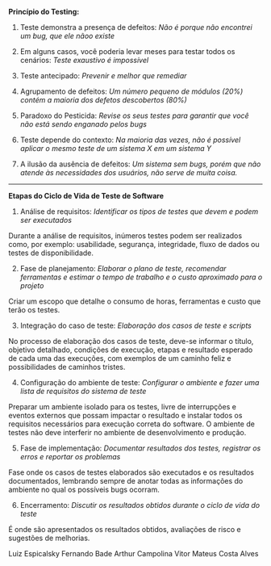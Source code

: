 **Princípio do Testing:**

1) Teste demonstra a presença de defeitos:
*Não é porque não encontrei um bug, que ele nãoo existe*

2) Em alguns casos, você poderia levar meses para testar todos os cenários:
*Teste exaustivo é impossível*

3) Teste antecipado:
*Prevenir e melhor que remediar*

4) Agrupamento de defeitos:
*Um número pequeno de módulos (20%) contém a maioria dos defetos descobertos (80%)*

5) Paradoxo do Pesticida:
*Revise os seus testes para garantir que você não está sendo enganado pelos bugs*

6) Teste depende do contexto:
*Na maioria das vezes, não é possível aplicar o mesmo teste de um sistema X em um sistema Y*

7) A ilusão da ausência de defeitos:
*Um sistema sem bugs, porém que não atende às necessidades dos usuários, não serve de muita coisa.*

---

**Etapas do Ciclo de Vida de Teste de Software**

1) Análise de requisitos:
*Identificar os tipos de testes que devem e podem ser executados*

Durante a análise de requisitos, inúmeros testes podem ser realizados como, por exemplo: usabilidade, segurança, integridade, fluxo de dados ou testes de disponibilidade.


2) Fase de planejamento:
*Elaborar o plano de teste, recomendar ferramentas e estimar o tempo de trabalho e o custo aproximado para o projeto*

Criar um escopo que detalhe o consumo de horas, ferramentas e custo que terão os testes.


3) Integração do caso de teste:
*Elaboração dos casos de teste e scripts*

No processo de elaboração dos casos de teste, deve-se informar o título, objetivo detalhado, condições de execução, etapas e resultado esperado de cada uma das execuções, com exemplos de um caminho feliz e possibilidades de caminhos tristes.


4) Configuração do ambiente de teste:
*Configurar o ambiente e fazer uma lista de requisitos do sistema de teste*

Preparar um ambiente isolado para os testes, livre de interrupções e eventos externos que possam impactar o resultado e instalar todos os requisitos necessários para execução correta do software. O ambiente de testes não deve interferir no ambiente de desenvolvimento e produção.

5) Fase de implementação:
*Documentar resultados dos testes, registrar os erros e reportar os problemas*

Fase onde os casos de testes elaborados são executados e os resultados documentados, lembrando sempre de anotar todas as informações do ambiente no qual os possíveis bugs ocorram.


6) Encerramento:
*Discutir os resultados obtidos durante o ciclo de vida do teste*

É onde são apresentados os resultados obtidos, avaliações de risco e sugestões de melhorias.



Luiz Espicalsky 
Fernando Bade
Arthur Campolina
Vitor Mateus Costa Alves








